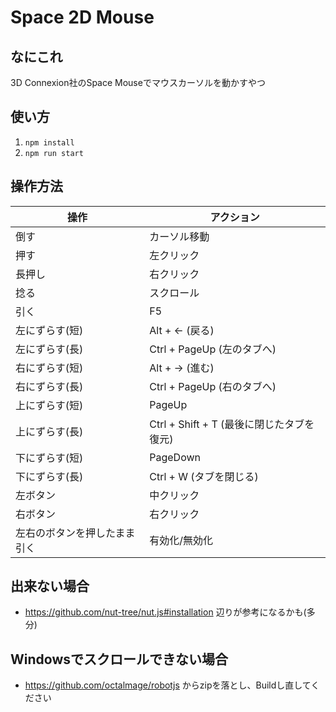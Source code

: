 # Space 2D Mouse
## なにこれ
3D Connexion社のSpace Mouseでマウスカーソルを動かすやつ

## 使い方
1. `npm install`
2. `npm run start`

## 操作方法
| 操作 | アクション |
| --- | --- |
| 倒す | カーソル移動 |
| 押す | 左クリック |
| 長押し | 右クリック |
| 捻る | スクロール |
| 引く | F5 |
| 左にずらす(短) | Alt + ← (戻る) |
| 左にずらす(長) | Ctrl + PageUp (左のタブへ) |
| 右にずらす(短) | Alt + → (進む) |
| 右にずらす(長) | Ctrl + PageUp (右のタブへ) |
| 上にずらす(短) | PageUp |
| 上にずらす(長) | Ctrl + Shift + T (最後に閉じたタブを復元) |
| 下にずらす(短) | PageDown |
| 下にずらす(長) | Ctrl + W (タブを閉じる) |
| 左ボタン | 中クリック |
| 右ボタン | 右クリック |
| 左右のボタンを押したまま引く | 有効化/無効化 |

## 出来ない場合
- https://github.com/nut-tree/nut.js#installation 辺りが参考になるかも(多分)

## Windowsでスクロールできない場合
- https://github.com/octalmage/robotjs からzipを落とし、Buildし直してください
